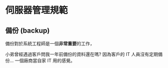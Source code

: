 # 伺服器管理規範

## 備份 (backup)
備份對於系統工程師是一個**非常重要**的工作，


小弟曾經遇過客戶問我一年前備份的資料還在嗎? 因為客戶的 IT 人員沒有定期備份... 一個廠商當自家 IT 用的感覺。
